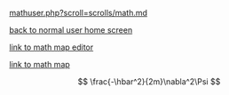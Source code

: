 [mathuser.php?scroll=scrolls/math.md](mathuser.php?scroll=scrolls/math.md)

[back to normal user home screen](index.html)

[link to math map editor](mathmapeditor.html)

[link to math map](maps/math)

$$
\frac{-\hbar^2}{2m}\nabla^2\Psi
$$